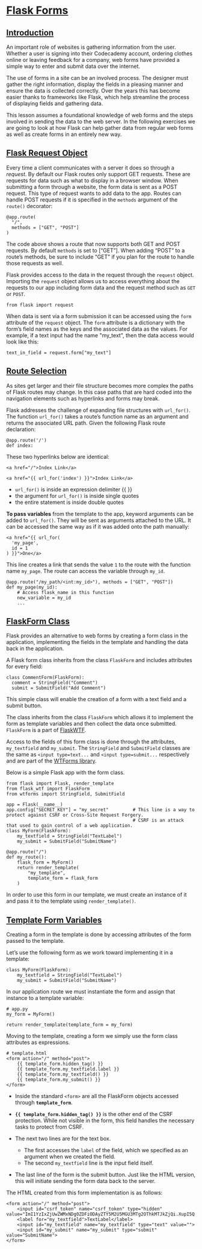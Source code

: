 # [Flask Forms](https://www.codecademy.com/courses/learn-flask/lessons/flask-forms/exercises/introduction)

## [Introduction](https://www.codecademy.com/courses/learn-flask/lessons/flask-forms/exercises/introduction)

An important role of websites is gathering information from the user. 
Whether a user is signing into their Codecademy account, ordering clothes online or leaving feedback for a company, web forms have provided a simple way to enter and submit data over the internet.

The use of forms in a site can be an involved process. 
The designer must gather the right information, display the fields in a pleasing manner and ensure the data is collected correctly. 
Over the years this has become easier thanks to frameworks like Flask, which help streamline the process of displaying fields and gathering data.

This lesson assumes a foundational knowledge of web forms and the steps involved in sending the data to the web server. 
In the following exercises we are going to look at how Flask can help gather data from regular web forms as well as create forms in an entirely new way.

## [Flask Request Object](https://www.codecademy.com/courses/learn-flask/lessons/flask-forms/exercises/flask-request-object)

Every time a client communicates with a server it does so through a *request*. 
By default our Flask routes only support GET requests. 
These are requests for data such as what to display in a browser window. 
When submitting a form through a website, the form data is sent as a POST request. 
This type of request wants to add data to the app. 
Routes can handle POST requests if it is specified in the `methods` argument of the `route()` decorator:
```
@app.route(
  "/", 
  methods = ["GET", "POST"]
)
```
The code above shows a route that now supports both GET and POST requests. 
By default `methods` is set to [“GET”]. 
When adding “POST” to a route’s methods, be sure to include “GET” if you plan for the route to handle those requests as well.

Flask provides access to the data in the request through the `request` object. 
Importing the `request` object allows us to access everything about the requests to our app including form data and the request method such as `GET` or `POST`.
```
from flask import request
```
When data is sent via a form submission it can be accessed using the `form` attribute of the `request` object. 
The `form` attribute is a dictionary with the form’s field names as the keys and the associated data as the values. 
For example, if a text input had the name "my_text", then the data access would look like this:
```
text_in_field = request.form["my_text"]
```

## [Route Selection](https://www.codecademy.com/courses/learn-flask/lessons/flask-forms/exercises/route-selection)

As sites get larger and their file structure becomes more complex the paths of Flask routes may change. 
In this case paths that are hard coded into the navigation elements such as hyperlinks and forms may break.

Flask addresses the challenge of expanding file structures with `url_for()`. 
The function `url_for()` takes a route’s function name as an argument and returns the associated URL path. 
Given the following Flask route declaration:
```
@app.route('/')
def index:
```
These two hyperlinks below are identical:
```
<a href="/">Index Link</a>
 
<a href="{{ url_for('index') }}">Index Link</a>
```
* `url_for()` is inside an expression delimiter {{ }}
* the argument for `url_for()` is inside single quotes
* the entire statement is inside double quotes

**To pass variables** from the template to the app, keyword arguments can be added to `url_for()`. 
They will be sent as arguments attached to the URL. 
It can be accessed the same way as if it was added onto the path manually:
```
<a href="{{ url_for(
  'my_page', 
  id = 1
) }}">One</a>
```
This line creates a link that sends the value `1` to the route with the function name `my_page`. 
The route can access the variable through `my_id`.
```
@app.route("/my_path/<int:my_id>"), methods = ["GET", "POST"])
def my_page(my_id):
    # Access flask_name in this function
    new_variable = my_id
    ...
```

## [FlaskForm Class](https://www.codecademy.com/courses/learn-flask/lessons/flask-forms/exercises/flaskform-class)

Flask provides an alternative to web forms by creating a form class in the application, implementing the fields in the template and handling the data back in the application.

A Flask form class inherits from the class `FlaskForm` and includes attributes for every field:
```
class CommentForm(FlaskForm):
  comment = StringField("Comment")
  submit = SubmitField("Add Comment")
```
This simple class will enable the creation of a form with a text field and a submit button.

The class inherits from the class `FlaskForm` which allows it to implement the form as template variables and then collect the data once submitted. 
`FlaskForm` is a part of [FlaskWTF](https://flask-wtf.readthedocs.io/en/stable/).

Access to the fields of this form class is done through the attributes, `my_textfield` and `my_submit`. 
The `StringField` and `SubmitField` classes are the same as `<input type=text...` and `<input type=submit...` respectively and are part of the [WTForms library](https://wtforms.readthedocs.io/en/2.3.x/).

Below is a simple Flask app with the form class.
```
from flask import Flask, render_template
from flask_wtf import FlaskForm
from wtforms import StringField, SubmitField
 
app = Flask(__name__)
app.config["SECRET_KEY"] = "my_secret"         # This line is a way to protect against CSRF or Cross-Site Request Forgery.
                                               # CSRF is an attack that used to gain control of a web application.
class MyForm(FlaskForm):
    my_textfield = StringField("TextLabel")
    my_submit = SubmitField("SubmitName")
 
@app.route("/")
def my_route():
    flask_form = MyForm()
    return render_template(
        "my_template", 
        template_form = flask_form
    )
```
In order to use this form in our template, we must create an instance of it and pass it to the template using `render_template()`. 

## [Template Form Variables](https://www.codecademy.com/courses/learn-flask/lessons/flask-forms/exercises/template-form-variables)

Creating a form in the template is done by accessing attributes of the form passed to the template.

Let’s use the following form as we work toward implementing it in a template:
```
class MyForm(FlaskForm):
    my_textfield = StringField("TextLabel")
    my_submit = SubmitField("SubmitName")
```
In our application route we must instantiate the form and assign that instance to a template variable:
```
# app.py
my_form = MyForm()
 
return render_template(template_form = my_form)
```
Moving to the template, creating a form we simply use the form class attributes as expressions.
```
# template.html
<form action="/" method="post">
    {{ template_form.hidden_tag() }}
    {{ template_form.my_textfield.label }}
    {{ template_form.my_textfield() }}
    {{ template_form.my_submit() }}
</form>
```
* Inside the standard `<form>` are all the FlaskForm objects accessed through **`template_form`**.

* **`{{ template_form.hidden_tag() }}`** is the other end of the CSRF protection. 
While not visible in the form, this field handles the necessary tasks to protect from CSRF.
* The next two lines are for the text box. 
  * The first accesses the `label` of the field, which we specified as an argument when we created the field. 
  * The second `my_textfield` line is the input field itself.
* The last line of the form is the submit button. 
Just like the HTML version, this will initiate sending the form data back to the server.

The HTML created from this form implementation is as follows:
```
<form action="/" method="post">
    <input id="csrf_token" name="csrf_token" type="hidden" value="ImI1YzIxZjUwZWMxNDg0ZDFiODAyZTY5M2U5MGU3MTg2OThkMTJkZjQi.XupI5Q.9HOwqyn3g2pveEHtJMijTu955NU">
    <label for="my_textfield">TextLabel</label>
    <input id="my_textfield" name="my_textfield" type="text" value="">
    <input id="my_submit" name="my_submit" type="submit" value="SubmitName">
</form>
```







































